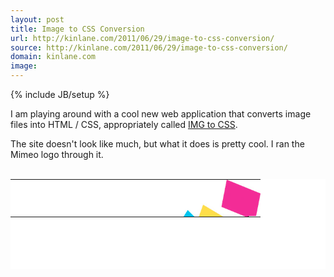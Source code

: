 ```yaml
---
layout: post
title: Image to CSS Conversion
url: http://kinlane.com/2011/06/29/image-to-css-conversion/
source: http://kinlane.com/2011/06/29/image-to-css-conversion/
domain: kinlane.com
image: 
---
```

{% include JB/setup %}<p>I am playing around with a cool new web application that converts image files into HTML / CSS, appropriately called <a title="IMG to CSS" href="http://www.imgtocss.com/">IMG to CSS</a>.<p></p>
The site doesn't look like much, but what it does is pretty cool. I ran the Mimeo logo through it.<p></p>
&nbsp;
<table style="font-size: 0px; height: 144px; width: 480px border;" cellspacing="0" cellpadding="0" width="400" height="144" align="center" bgcolor="#ffffff">
<tbody>
<tr height="0">
<td width="1"></td>
<td width="1"></td>
<td width="1"></td>
<td width="1"></td>
<td width="1"></td>
<td width="1"></td>
<td width="1"></td>
<td width="1"></td>
<td width="1"></td>
<td width="1"></td>
<td width="1"></td>
<td width="1"></td>
<td width="1"></td>
<td width="1"></td>
<td width="1"></td>
<td width="1"></td>
<td width="1"></td>
<td width="1"></td>
<td width="1"></td>
<td width="1"></td>
<td width="1"></td>
<td width="1"></td>
<td width="1"></td>
<td width="1"></td>
<td width="1"></td>
<td width="1"></td>
<td width="1"></td>
<td width="1"></td>
<td width="1"></td>
<td width="1"></td>
<td width="1"></td>
<td width="1"></td>
<td width="1"></td>
<td width="1"></td>
<td width="1"></td>
<td width="1"></td>
<td width="1"></td>
<td width="1"></td>
<td width="1"></td>
<td width="1"></td>
<td width="1"></td>
<td width="1"></td>
<td width="1"></td>
<td width="1"></td>
<td width="1"></td>
<td width="1"></td>
<td width="1"></td>
<td width="1"></td>
<td width="1"></td>
<td width="1"></td>
<td width="1"></td>
<td width="1"></td>
<td width="1"></td>
<td width="1"></td>
<td width="1"></td>
<td width="1"></td>
<td width="1"></td>
<td width="1"></td>
<td width="1"></td>
<td width="1"></td>
<td width="1"></td>
<td width="1"></td>
<td width="1"></td>
<td width="1"></td>
<td width="1"></td>
<td width="1"></td>
<td width="1"></td>
<td width="1"></td>
<td width="1"></td>
<td width="1"></td>
<td width="1"></td>
<td width="1"></td>
<td width="1"></td>
<td width="1"></td>
<td width="1"></td>
<td width="1"></td>
<td width="1"></td>
<td width="1"></td>
<td width="1"></td>
<td width="1"></td>
<td width="1"></td>
<td width="1"></td>
<td width="1"></td>
<td width="1"></td>
<td width="1"></td>
<td width="1"></td>
<td width="1"></td>
<td width="1"></td>
<td width="1"></td>
<td width="1"></td>
<td width="1"></td>
<td width="1"></td>
<td width="1"></td>
<td width="1"></td>
<td width="1"></td>
<td width="1"></td>
<td width="1"></td>
<td width="1"></td>
<td width="1"></td>
<td width="1"></td>
<td width="1"></td>
<td width="1"></td>
<td width="1"></td>
<td width="1"></td>
<td width="1"></td>
<td width="1"></td>
<td width="1"></td>
<td width="1"></td>
<td width="1"></td>
<td width="1"></td>
<td width="1"></td>
<td width="1"></td>
<td width="1"></td>
<td width="1"></td>
<td width="1"></td>
<td width="1"></td>
<td width="1"></td>
<td width="1"></td>
<td width="1"></td>
<td width="1"></td>
<td width="1"></td>
<td width="1"></td>
<td width="1"></td>
<td width="1"></td>
<td width="1"></td>
<td width="1"></td>
<td width="1"></td>
<td width="1"></td>
<td width="1"></td>
<td width="1"></td>
<td width="1"></td>
<td width="1"></td>
<td width="1"></td>
<td width="1"></td>
<td width="1"></td>
<td width="1"></td>
<td width="1"></td>
<td width="1"></td>
<td width="1"></td>
<td width="1"></td>
<td width="1"></td>
<td width="1"></td>
<td width="1"></td>
<td width="1"></td>
<td width="1"></td>
<td width="1"></td>
<td width="1"></td>
<td width="1"></td>
<td width="1"></td>
<td width="1"></td>
<td width="1"></td>
<td width="1"></td>
<td width="1"></td>
<td width="1"></td>
<td width="1"></td>
<td width="1"></td>
<td width="1"></td>
<td width="1"></td>
<td width="1"></td>
<td width="1"></td>
<td width="1"></td>
<td width="1"></td>
<td width="1"></td>
<td width="1"></td>
<td width="1"></td>
<td width="1"></td>
<td width="1"></td>
<td width="1"></td>
<td width="1"></td>
<td width="1"></td>
<td width="1"></td>
<td width="1"></td>
<td width="1"></td>
<td width="1"></td>
<td width="1"></td>
<td width="1"></td>
<td width="1"></td>
<td width="1"></td>
<td width="1"></td>
<td width="1"></td>
<td width="1"></td>
<td width="1"></td>
<td width="1"></td>
<td width="1"></td>
<td width="1"></td>
<td width="1"></td>
<td width="1"></td>
<td width="1"></td>
<td width="1"></td>
<td width="1"></td>
<td width="1"></td>
<td width="1"></td>
<td width="1"></td>
<td width="1"></td>
<td width="1"></td>
<td width="1"></td>
<td width="1"></td>
<td width="1"></td>
<td width="1"></td>
<td width="1"></td>
<td width="1"></td>
<td width="1"></td>
<td width="1"></td>
<td width="1"></td>
<td width="1"></td>
<td width="1"></td>
<td width="1"></td>
<td width="1"></td>
<td width="1"></td>
<td width="1"></td>
<td width="1"></td>
<td width="1"></td>
<td width="1"></td>
<td width="1"></td>
<td width="1"></td>
<td width="1"></td>
<td width="1"></td>
<td width="1"></td>
<td width="1"></td>
<td width="1"></td>
<td width="1"></td>
<td width="1"></td>
<td width="1"></td>
<td width="1"></td>
<td width="1"></td>
<td width="1"></td>
<td width="1"></td>
<td width="1"></td>
<td width="1"></td>
<td width="1"></td>
<td width="1"></td>
<td width="1"></td>
<td width="1"></td>
<td width="1"></td>
<td width="1"></td>
<td width="1"></td>
<td width="1"></td>
<td width="1"></td>
<td width="1"></td>
<td width="1"></td>
<td width="1"></td>
<td width="1"></td>
<td width="1"></td>
<td width="1"></td>
<td width="1"></td>
<td width="1"></td>
<td width="1"></td>
<td width="1"></td>
<td width="1"></td>
<td width="1"></td>
<td width="1"></td>
<td width="1"></td>
<td width="1"></td>
<td width="1"></td>
<td width="1"></td>
<td width="1"></td>
<td width="1"></td>
<td width="1"></td>
<td width="1"></td>
<td width="1"></td>
<td width="1"></td>
<td width="1"></td>
<td width="1"></td>
<td width="1"></td>
<td width="1"></td>
<td width="1"></td>
<td width="1"></td>
<td width="1"></td>
<td width="1"></td>
<td width="1"></td>
<td width="1"></td>
<td width="1"></td>
<td width="1"></td>
<td width="1"></td>
<td width="1"></td>
<td width="1"></td>
<td width="1"></td>
<td width="1"></td>
<td width="1"></td>
<td width="1"></td>
<td width="1"></td>
<td width="1"></td>
<td width="1"></td>
<td width="1"></td>
<td width="1"></td>
<td width="1"></td>
<td width="1"></td>
<td width="1"></td>
<td width="1"></td>
<td width="1"></td>
<td width="1"></td>
<td width="1"></td>
<td width="1"></td>
<td width="1"></td>
<td width="1"></td>
<td width="1"></td>
<td width="1"></td>
<td width="1"></td>
<td width="1"></td>
<td width="1"></td>
<td width="1"></td>
<td width="1"></td>
<td width="1"></td>
<td width="1"></td>
<td width="1"></td>
<td width="1"></td>
<td width="1"></td>
<td width="1"></td>
<td width="1"></td>
<td width="1"></td>
<td width="1"></td>
<td width="1"></td>
<td width="1"></td>
<td width="1"></td>
<td width="1"></td>
<td width="1"></td>
<td width="1"></td>
<td width="1"></td>
<td width="1"></td>
<td width="1"></td>
<td width="1"></td>
<td width="1"></td>
<td width="1"></td>
<td width="1"></td>
<td width="1"></td>
<td width="1"></td>
<td width="1"></td>
<td width="1"></td>
<td width="1"></td>
<td width="1"></td>
<td width="1"></td>
<td width="1"></td>
<td width="1"></td>
<td width="1"></td>
<td width="1"></td>
<td width="1"></td>
<td width="1"></td>
<td width="1"></td>
<td width="1"></td>
<td width="1"></td>
<td width="1"></td>
<td width="1"></td>
<td width="1"></td>
<td width="1"></td>
<td width="1"></td>
<td width="1"></td>
<td width="1"></td>
<td width="1"></td>
<td width="1"></td>
<td width="1"></td>
<td width="1"></td>
<td width="1"></td>
<td width="1"></td>
<td width="1"></td>
<td width="1"></td>
<td width="1"></td>
<td width="1"></td>
<td width="1"></td>
<td width="1"></td>
<td width="1"></td>
<td width="1"></td>
<td width="1"></td>
<td width="1"></td>
<td width="1"></td>
<td width="1"></td>
<td width="1"></td>
<td width="1"></td>
<td width="1"></td>
<td width="1"></td>
<td width="1"></td>
<td width="1"></td>
<td width="1"></td>
<td width="1"></td>
<td width="1"></td>
<td width="1"></td>
<td width="1"></td>
<td width="1"></td>
<td width="1"></td>
<td width="1"></td>
<td width="1"></td>
<td width="1"></td>
<td width="1"></td>
<td width="1"></td>
<td width="1"></td>
<td width="1"></td>
<td width="1"></td>
<td width="1"></td>
<td width="1"></td>
<td width="1"></td>
<td width="1"></td>
<td width="1"></td>
<td width="1"></td>
<td width="1"></td>
<td width="1"></td>
<td width="1"></td>
<td width="1"></td>
<td width="1"></td>
<td width="1"></td>
<td width="1"></td>
<td width="1"></td>
</tr>
<tr height="1" bgcolor="#fefdfd">
<td colspan="342" rowspan="16" bgcolor="#ffffff"></td>
<td rowspan="2" bgcolor="#fefdfc"></td>
<td bgcolor="#fffcff"></td>
<td bgcolor="#f9fdfb"></td>
<td bgcolor="#fbeff7"></td>
<td bgcolor="#f147a5"></td>
<td bgcolor="#f2add5"></td>
<td bgcolor="#fee0f1"></td>
<td bgcolor="#f9fafa"></td>
<td bgcolor="#fcfffb"></td>
<td bgcolor="#fefdfd"></td>
<td bgcolor="#fffefd"></td>
<td bgcolor="#fdfefb"></td>
<td bgcolor="#fefefe"></td>
<td bgcolor="#fffbff"></td>
<td bgcolor="#fefdfd"></td>
<td bgcolor="#fcfef8"></td>
<td bgcolor="#fcfefe"></td>
<td bgcolor="#fefdfd"></td>
<td bgcolor="#fbfefe"></td>
<td bgcolor="#f7fffe"></td>
<td bgcolor="#fdfefe"></td>
<td colspan="37" bgcolor="#ffffff"></td>
</tr>
<tr height="1" bgcolor="#fefdfe">
<td bgcolor="#fffdff"></td>
<td bgcolor="#fcfdfb"></td>
<td bgcolor="#fcbedb"></td>
<td bgcolor="#f42e96"></td>
<td bgcolor="#f32d96"></td>
<td bgcolor="#f7449d"></td>
<td bgcolor="#f66fb3"></td>
<td bgcolor="#fcc5e1"></td>
<td bgcolor="#fff7fd"></td>
<td bgcolor="#fffdfc"></td>
<td bgcolor="#fbfefc"></td>
<td bgcolor="#f7fffb"></td>
<td bgcolor="#fdfffd"></td>
<td bgcolor="#fefefe"></td>
<td bgcolor="#f8fffe"></td>
<td bgcolor="#fefdfe"></td>
<td bgcolor="#fffcff"></td>
<td bgcolor="#fefdfe"></td>
<td bgcolor="#fcfffe"></td>
<td bgcolor="#fefdfe"></td>
<td bgcolor="#fffeff"></td>
<td colspan="36" bgcolor="#ffffff"></td>
</tr>
<tr height="1" bgcolor="#fffdfe">
<td bgcolor="#fffdfe"></td>
<td rowspan="2" bgcolor="#fcffff"></td>
<td bgcolor="#fdfdfd"></td>
<td bgcolor="#fd88c2"></td>
<td bgcolor="#f32c95"></td>
<td bgcolor="#f62e99"></td>
<td bgcolor="#f02d9a"></td>
<td bgcolor="#f62e9a"></td>
<td bgcolor="#f22e8f"></td>
<td bgcolor="#f265a8"></td>
<td bgcolor="#f5acd1"></td>
<td bgcolor="#fde1f0"></td>
<td bgcolor="#fff9fb"></td>
<td bgcolor="#fcfefa"></td>
<td bgcolor="#fdfdfc"></td>
<td bgcolor="#fdfafd"></td>
<td bgcolor="#fafffe"></td>
<td bgcolor="#fdfefe"></td>
<td bgcolor="#fffdfe"></td>
<td colspan="2" bgcolor="#fffeff"></td>
<td colspan="37" rowspan="3" bgcolor="#ffffff"></td>
</tr>
<tr height="1" bgcolor="#fefdfd">
<td bgcolor="#fefdfd"></td>
<td bgcolor="#fdf9fb"></td>
<td bgcolor="#ec4fa4"></td>
<td bgcolor="#f02d9a"></td>
<td bgcolor="#f22c95"></td>
<td bgcolor="#ef2c95"></td>
<td bgcolor="#f72f9e"></td>
<td bgcolor="#f62f9e"></td>
<td bgcolor="#f52e9d"></td>
<td bgcolor="#f2309a"></td>
<td bgcolor="#f0429c"></td>
<td bgcolor="#f273b3"></td>
<td bgcolor="#fdcfe5"></td>
<td bgcolor="#fefdfc"></td>
<td bgcolor="#f9fef7"></td>
<td bgcolor="#fcfefe"></td>
<td bgcolor="#f8fefd"></td>
<td bgcolor="#fbfefd"></td>
<td bgcolor="#fffdfe"></td>
<td bgcolor="#fffdfd"></td>
</tr>
<tr height="1" bgcolor="#f62e9b">
<td bgcolor="#fbfdfc"></td>
<td bgcolor="#fefefc"></td>
<td bgcolor="#fceaf2"></td>
<td bgcolor="#f13e9e"></td>
<td bgcolor="#f62e9b"></td>
<td bgcolor="#f92d97"></td>
<td bgcolor="#f52d9a"></td>
<td bgcolor="#f22e9c"></td>
<td bgcolor="#f32e9b"></td>
<td bgcolor="#f12d9a"></td>
<td bgcolor="#f12d98"></td>
<td bgcolor="#f62e9b"></td>
<td bgcolor="#f32d96"></td>
<td bgcolor="#f32c91"></td>
<td bgcolor="#f663af"></td>
<td bgcolor="#f9b3dd"></td>
<td bgcolor="#f8e5ed"></td>
<td bgcolor="#fffafd"></td>
<td bgcolor="#fdfefe"></td>
<td bgcolor="#fefefe"></td>
<td bgcolor="#fefeff"></td>
</tr>
<tr height="1" bgcolor="#f22c97">
<td bgcolor="#fbfefe"></td>
<td bgcolor="#fcfefa"></td>
<td bgcolor="#fed8e9"></td>
<td bgcolor="#f53a9e"></td>
<td bgcolor="#f12e9c"></td>
<td bgcolor="#f42d98"></td>
<td bgcolor="#f22c97"></td>
<td bgcolor="#f22c96"></td>
<td bgcolor="#f42c96"></td>
<td bgcolor="#f32c96"></td>
<td colspan="2" bgcolor="#f42c96"></td>
<td bgcolor="#f22c97"></td>
<td bgcolor="#f12c97"></td>
<td bgcolor="#f32c97"></td>
<td bgcolor="#f52c97"></td>
<td bgcolor="#f44a9e"></td>
<td bgcolor="#f07bba"></td>
<td bgcolor="#ffd8f1"></td>
<td bgcolor="#fdfdfe"></td>
<td bgcolor="#fbfff9"></td>
<td bgcolor="#fffdfe"></td>
<td bgcolor="#fefeff"></td>
<td bgcolor="#fdfefe"></td>
<td bgcolor="#fffdfe"></td>
<td bgcolor="#fffefd"></td>
<td bgcolor="#fefffb"></td>
<td bgcolor="#fbfff9"></td>
<td bgcolor="#fffefd"></td>
<td bgcolor="#fffdfd"></td>
<td bgcolor="#fffcfc"></td>
<td bgcolor="#fcfffd"></td>
<td colspan="26" rowspan="5" bgcolor="#ffffff"></td>
</tr>
<tr height="1" bgcolor="#fefefe">
<td bgcolor="#fefefe"></td>
<td bgcolor="#fffefb"></td>
<td bgcolor="#f8bbd9"></td>
<td bgcolor="#f63299"></td>
<td bgcolor="#f02d99"></td>
<td colspan="11" bgcolor="#f32c96"></td>
<td bgcolor="#ee2d9a"></td>
<td bgcolor="#f42c94"></td>
<td bgcolor="#f23492"></td>
<td bgcolor="#f26eae"></td>
<td bgcolor="#f8b9db"></td>
<td bgcolor="#f9eaf1"></td>
<td bgcolor="#fefcfb"></td>
<td bgcolor="#fafefa"></td>
<td bgcolor="#fdfcf9"></td>
<td bgcolor="#fefafe"></td>
<td bgcolor="#fcfdff"></td>
<td bgcolor="#fcfefe"></td>
<td bgcolor="#f9fefe"></td>
<td bgcolor="#fafefd"></td>
<td bgcolor="#fdffff"></td>
<td bgcolor="#fbfdfc"></td>
</tr>
<tr height="1" bgcolor="#fefefd">
<td bgcolor="#fefefd"></td>
<td bgcolor="#fffefd"></td>
<td bgcolor="#f297c5"></td>
<td bgcolor="#f52d96"></td>
<td bgcolor="#f42d9b"></td>
<td bgcolor="#f42c96"></td>
<td colspan="10" bgcolor="#f32c96"></td>
<td bgcolor="#f72e9c"></td>
<td bgcolor="#f42e9c"></td>
<td bgcolor="#f32d98"></td>
<td bgcolor="#f22d94"></td>
<td bgcolor="#f23396"></td>
<td bgcolor="#f3479e"></td>
<td bgcolor="#fa83c0"></td>
<td bgcolor="#ffe0f1"></td>
<td bgcolor="#fafefc"></td>
<td bgcolor="#f9fcf9"></td>
<td bgcolor="#fafefd"></td>
<td bgcolor="#fffcff"></td>
<td bgcolor="#fffcfc"></td>
<td bgcolor="#fefefd"></td>
<td bgcolor="#fffcfe"></td>
<td bgcolor="#fffcff"></td>
</tr>
<tr height="1" bgcolor="#fbfffe">
<td bgcolor="#fbfffe"></td>
<td bgcolor="#fefdfe"></td>
<td bgcolor="#f47cbb"></td>
<td bgcolor="#f62e9b"></td>
<td bgcolor="#f22e9b"></td>
<td colspan="11" rowspan="2" bgcolor="#f32c96"></td>
<td bgcolor="#ef2c95"></td>
<td bgcolor="#f92f9b"></td>
<td bgcolor="#f62e9a"></td>
<td bgcolor="#f42f9f"></td>
<td bgcolor="#f12e9c"></td>
<td bgcolor="#f72e9d"></td>
<td bgcolor="#f22d99"></td>
<td bgcolor="#ef2f96"></td>
<td bgcolor="#f972b8"></td>
<td bgcolor="#fcc2e1"></td>
<td bgcolor="#fceaf2"></td>
<td bgcolor="#fefdfc"></td>
<td bgcolor="#fffcfa"></td>
<td bgcolor="#fcfefb"></td>
<td bgcolor="#f9fffd"></td>
<td bgcolor="#fbfbff"></td>
</tr>
<tr height="1" bgcolor="#fdfefd">
<td bgcolor="#fdfefd"></td>
<td bgcolor="#fffbfd"></td>
<td bgcolor="#f554a8"></td>
<td bgcolor="#f82f9f"></td>
<td bgcolor="#ef2c97"></td>
<td bgcolor="#f32d96"></td>
<td bgcolor="#f32c96"></td>
<td bgcolor="#ef2c95"></td>
<td bgcolor="#f22d9b"></td>
<td bgcolor="#f52e9b"></td>
<td bgcolor="#f42d97"></td>
<td bgcolor="#f32e9c"></td>
<td bgcolor="#f42e9c"></td>
<td bgcolor="#f02d98"></td>
<td bgcolor="#ef3496"></td>
<td bgcolor="#f2479c"></td>
<td bgcolor="#f993c9"></td>
<td bgcolor="#fde8f7"></td>
<td bgcolor="#fefdfe"></td>
<td bgcolor="#fefbfc"></td>
<td bgcolor="#fdfffe"></td>
</tr>
<tr height="1" bgcolor="#fefefe">
<td bgcolor="#fefdfd"></td>
<td bgcolor="#fef3f8"></td>
<td bgcolor="#ec2e93"></td>
<td bgcolor="#f52d9b"></td>
<td bgcolor="#f32d98"></td>
<td rowspan="4" bgcolor="#f32c97"></td>
<td colspan="10" bgcolor="#f32c96"></td>
<td bgcolor="#f42d99"></td>
<td bgcolor="#f02d9a"></td>
<td bgcolor="#f12d98"></td>
<td bgcolor="#f52d99"></td>
<td bgcolor="#f22c96"></td>
<td bgcolor="#f32d98"></td>
<td bgcolor="#f32e9a"></td>
<td bgcolor="#ef2c96"></td>
<td bgcolor="#f42d98"></td>
<td bgcolor="#f52d98"></td>
<td bgcolor="#f22d99"></td>
<td bgcolor="#f62d99"></td>
<td bgcolor="#f13793"></td>
<td bgcolor="#f880b8"></td>
<td bgcolor="#f7c3dd"></td>
<td bgcolor="#faeef3"></td>
<td bgcolor="#fefefe"></td>
<td bgcolor="#fffffe"></td>
<td bgcolor="#fffffc"></td>
<td bgcolor="#fefefe"></td>
<td bgcolor="#feffff"></td>
<td bgcolor="#fdfffd"></td>
<td bgcolor="#fdfffe"></td>
<td bgcolor="#fdffff"></td>
<td bgcolor="#ffffff"></td>
<td bgcolor="#fffdfd"></td>
<td bgcolor="#fefefe"></td>
<td bgcolor="#feffff"></td>
<td bgcolor="#ffffff"></td>
<td bgcolor="#fffeff"></td>
<td bgcolor="#ffffff"></td>
<td bgcolor="#fefefe"></td>
<td colspan="10" rowspan="6" bgcolor="#ffffff"></td>
</tr>
<tr height="1" bgcolor="#fefefe">
<td bgcolor="#fdfdfd"></td>
<td bgcolor="#f9cedd"></td>
<td bgcolor="#ed2c96"></td>
<td bgcolor="#f22d97"></td>
<td bgcolor="#f42d9a"></td>
<td colspan="20" rowspan="3" bgcolor="#f32c96"></td>
<td bgcolor="#f42c96"></td>
<td bgcolor="#f32e9b"></td>
<td bgcolor="#ee2d9c"></td>
<td bgcolor="#fa2e9d"></td>
<td bgcolor="#f53393"></td>
<td bgcolor="#ed4898"></td>
<td bgcolor="#faa0ce"></td>
<td bgcolor="#fde6f5"></td>
<td bgcolor="#fafffd"></td>
<td bgcolor="#fefffb"></td>
<td bgcolor="#fefefe"></td>
<td bgcolor="#fcfffe"></td>
<td bgcolor="#fdfdfe"></td>
<td bgcolor="#fefbff"></td>
<td bgcolor="#fefcfe"></td>
<td bgcolor="#fbfefb"></td>
<td bgcolor="#fbfefc"></td>
<td bgcolor="#fbfefd"></td>
<td bgcolor="#fefefe"></td>
<td bgcolor="#fffcfd"></td>
<td bgcolor="#fefefe"></td>
<td bgcolor="#fdffff"></td>
</tr>
<tr height="1" bgcolor="#fefffe">
<td bgcolor="#fefffe"></td>
<td bgcolor="#fb9dc6"></td>
<td bgcolor="#f32e9b"></td>
<td bgcolor="#f52d96"></td>
<td bgcolor="#f02d98"></td>
<td bgcolor="#f52c96"></td>
<td bgcolor="#fa2e9c"></td>
<td bgcolor="#f12d9a"></td>
<td bgcolor="#f22e9d"></td>
<td bgcolor="#f82e9e"></td>
<td bgcolor="#f62e9a"></td>
<td bgcolor="#f02c92"></td>
<td bgcolor="#f1429f"></td>
<td bgcolor="#f787c0"></td>
<td bgcolor="#fdc7e2"></td>
<td bgcolor="#fbf0f4"></td>
<td bgcolor="#fdfdfe"></td>
<td bgcolor="#fefbfe"></td>
<td bgcolor="#fdfbf9"></td>
<td bgcolor="#fcfefc"></td>
<td colspan="2" bgcolor="#fcfdfd"></td>
<td bgcolor="#fdfefe"></td>
<td bgcolor="#fffeff"></td>
<td bgcolor="#fffdfe"></td>
<td bgcolor="#fefdfd"></td>
<td rowspan="2" bgcolor="#fefffe"></td>
</tr>
<tr height="1" bgcolor="#f32d98">
<td bgcolor="#fffbfe"></td>
<td bgcolor="#ef55a2"></td>
<td bgcolor="#f22c98"></td>
<td bgcolor="#f62d97"></td>
<td bgcolor="#f12d98"></td>
<td bgcolor="#f32d98"></td>
<td bgcolor="#f42d9b"></td>
<td bgcolor="#f32d96"></td>
<td bgcolor="#f42e98"></td>
<td bgcolor="#f22c97"></td>
<td bgcolor="#f32d98"></td>
<td bgcolor="#f12c94"></td>
<td bgcolor="#f22d99"></td>
<td bgcolor="#f02f9c"></td>
<td bgcolor="#ef3495"></td>
<td bgcolor="#f554a2"></td>
<td bgcolor="#feabd4"></td>
<td bgcolor="#feeaf7"></td>
<td bgcolor="#fafffd"></td>
<td bgcolor="#fefdf9"></td>
<td bgcolor="#fffefb"></td>
<td bgcolor="#fdfbfa"></td>
<td bgcolor="#fffdfe"></td>
<td bgcolor="#fdfcfc"></td>
<td colspan="2" bgcolor="#fefefe"></td>
</tr>
<tr height="1" bgcolor="#ef2c96">
<td bgcolor="#feeef5"></td>
<td bgcolor="#f13d9b"></td>
<td bgcolor="#f52e9c"></td>
<td bgcolor="#f02c97"></td>
<td bgcolor="#f52d97"></td>
<td colspan="21" bgcolor="#f32c96"></td>
<td bgcolor="#f12c96"></td>
<td bgcolor="#f12d99"></td>
<td bgcolor="#f42d97"></td>
<td bgcolor="#f32c94"></td>
<td bgcolor="#f32d96"></td>
<td bgcolor="#ef2c96"></td>
<td bgcolor="#f62d98"></td>
<td bgcolor="#ef2c96"></td>
<td bgcolor="#f02c96"></td>
<td bgcolor="#f42e9a"></td>
<td bgcolor="#f12e9b"></td>
<td bgcolor="#f42c94"></td>
<td bgcolor="#f0409b"></td>
<td bgcolor="#f58fc5"></td>
<td bgcolor="#f8cce4"></td>
<td bgcolor="#fdf2f6"></td>
<td bgcolor="#fdfefb"></td>
<td bgcolor="#fffcfe"></td>
<td rowspan="2" bgcolor="#fefefe"></td>
<td bgcolor="#fdfefe"></td>
<td bgcolor="#fefffe"></td>
<td rowspan="2" bgcolor="#fffeff"></td>
</tr>
<tr height="1" bgcolor="#f42c96">
<td bgcolor="#f9dde9"></td>
<td bgcolor="#f53a9f"></td>
<td bgcolor="#f42d9c"></td>
<td bgcolor="#ed2e98"></td>
<td bgcolor="#fa2d98"></td>
<td rowspan="2" bgcolor="#f42c96"></td>
<td colspan="20" bgcolor="#f32c96"></td>
<td bgcolor="#f42c96"></td>
<td bgcolor="#f32c96"></td>
<td bgcolor="#f22d9b"></td>
<td bgcolor="#f62e9e"></td>
<td bgcolor="#f52e9c"></td>
<td bgcolor="#f32d9c"></td>
<td colspan="2" bgcolor="#f12d9b"></td>
<td bgcolor="#f52e9a"></td>
<td bgcolor="#f62d97"></td>
<td bgcolor="#f62e98"></td>
<td bgcolor="#f52d97"></td>
<td bgcolor="#f02d9a"></td>
<td bgcolor="#f12d99"></td>
<td bgcolor="#fa3799"></td>
<td bgcolor="#e84e9d"></td>
<td bgcolor="#fbb4da"></td>
<td bgcolor="#faf3f6"></td>
<td bgcolor="#fdfefd"></td>
<td bgcolor="#fcfdfd"></td>
</tr>
<tr height="1" bgcolor="#fffffe">
<td colspan="336" rowspan="3" bgcolor="#ffffff"></td>
<td rowspan="2" bgcolor="#fffffe"></td>
<td colspan="2" bgcolor="#fefefd"></td>
<td colspan="3" bgcolor="#fffffe"></td>
<td bgcolor="#fac3de"></td>
<td bgcolor="#fb349b"></td>
<td bgcolor="#f12d97"></td>
<td colspan="2" bgcolor="#f52d9a"></td>
<td colspan="36" bgcolor="#f32c96"></td>
<td bgcolor="#f22c94"></td>
<td bgcolor="#f74ca5"></td>
<td bgcolor="#f894c6"></td>
<td bgcolor="#fbd3e5"></td>
<td bgcolor="#fcf5f5"></td>
<td bgcolor="#fdfefb"></td>
<td bgcolor="#fffdfc"></td>
<td bgcolor="#fefefd"></td>
<td bgcolor="#fffefe"></td>
<td bgcolor="#fefdfe"></td>
<td bgcolor="#fcfdfd"></td>
<td bgcolor="#fbfefd"></td>
<td bgcolor="#fcfcfd"></td>
<td bgcolor="#fdfdfc"></td>
<td bgcolor="#fefdfe"></td>
<td bgcolor="#fefffd"></td>
</tr>
<tr height="1" bgcolor="#fefefd">
<td bgcolor="#fefefd"></td>
<td colspan="2" bgcolor="#fffffe"></td>
<td bgcolor="#fffefd"></td>
<td bgcolor="#fefdfc"></td>
<td bgcolor="#f6a2cb"></td>
<td bgcolor="#f52e95"></td>
<td bgcolor="#f12d9a"></td>
<td bgcolor="#f22d99"></td>
<td bgcolor="#f02d98"></td>
<td colspan="37" rowspan="3" bgcolor="#f32c96"></td>
<td bgcolor="#f52c95"></td>
<td bgcolor="#f62d97"></td>
<td bgcolor="#ee2d97"></td>
<td bgcolor="#f33897"></td>
<td bgcolor="#f159a6"></td>
<td bgcolor="#fcb4d9"></td>
<td bgcolor="#fcfff9"></td>
<td bgcolor="#fffbfa"></td>
<td bgcolor="#fdfaf9"></td>
<td bgcolor="#f9fefc"></td>
<td bgcolor="#fffdfe"></td>
<td bgcolor="#fffdfa"></td>
<td bgcolor="#fbfcf8"></td>
<td bgcolor="#f8fefd"></td>
<td bgcolor="#f9fefe"></td>
<td bgcolor="#fdfcfa"></td>
</tr>
<tr height="1" bgcolor="#fffffe">
<td colspan="3" bgcolor="#fffffe"></td>
<td colspan="3" bgcolor="#fffefd"></td>
<td bgcolor="#f684bc"></td>
<td bgcolor="#f52e9c"></td>
<td bgcolor="#ef2c97"></td>
<td colspan="2" bgcolor="#f32d99"></td>
<td bgcolor="#f22c97"></td>
<td bgcolor="#f12d9c"></td>
<td bgcolor="#f22e9f"></td>
<td bgcolor="#f32e9f"></td>
<td bgcolor="#f22c96"></td>
<td bgcolor="#f52c91"></td>
<td bgcolor="#f1529c"></td>
<td bgcolor="#f697c9"></td>
<td bgcolor="#f9d6eb"></td>
<td bgcolor="#fdf8fc"></td>
<td bgcolor="#fbfdfa"></td>
<td bgcolor="#fdfefb"></td>
<td bgcolor="#fefefe"></td>
<td bgcolor="#fffdff"></td>
<td bgcolor="#fcfaff"></td>
<td bgcolor="#fcfefe"></td>
</tr>
<tr height="1" bgcolor="#fffffe">
<td colspan="337" rowspan="2" bgcolor="#ffffff"></td>
<td rowspan="2" bgcolor="#fffffe"></td>
<td bgcolor="#fefefd"></td>
<td bgcolor="#fffefd"></td>
<td bgcolor="#fffffe"></td>
<td bgcolor="#fefdfc"></td>
<td bgcolor="#f762ae"></td>
<td bgcolor="#f42ea0"></td>
<td bgcolor="#f22d99"></td>
<td bgcolor="#f32c95"></td>
<td bgcolor="#f62e99"></td>
<td bgcolor="#f32d98"></td>
<td bgcolor="#f12d9b"></td>
<td bgcolor="#f12c97"></td>
<td bgcolor="#f62d97"></td>
<td bgcolor="#f52d97"></td>
<td bgcolor="#f02e9b"></td>
<td bgcolor="#f22fa4"></td>
<td bgcolor="#f42e99"></td>
<td bgcolor="#f93895"></td>
<td bgcolor="#f764a8"></td>
<td bgcolor="#fac2dc"></td>
<td bgcolor="#fff3fa"></td>
<td bgcolor="#fafffd"></td>
<td bgcolor="#f1fef8"></td>
<td bgcolor="#fefdf8"></td>
<td bgcolor="#f7fffb"></td>
</tr>
<tr height="1" bgcolor="#fdfdfc">
<td bgcolor="#fdfdfc"></td>
<td bgcolor="#fffffe"></td>
<td bgcolor="#fdfcfb"></td>
<td bgcolor="#f8f8f6"></td>
<td bgcolor="#f13896"></td>
<td bgcolor="#f42fa2"></td>
<td bgcolor="#f32d99"></td>
<td bgcolor="#f12c94"></td>
<td bgcolor="#f22d99"></td>
<td colspan="38" bgcolor="#f32c96"></td>
<td bgcolor="#f22d98"></td>
<td bgcolor="#f02d97"></td>
<td bgcolor="#f22c94"></td>
<td bgcolor="#f62d97"></td>
<td bgcolor="#f12d97"></td>
<td bgcolor="#f22c96"></td>
<td colspan="2" bgcolor="#f32d98"></td>
<td bgcolor="#f12d96"></td>
<td bgcolor="#f02c94"></td>
<td bgcolor="#f161ad"></td>
<td bgcolor="#f999c9"></td>
<td bgcolor="#fbdbe7"></td>
<td bgcolor="#fdf7f8"></td>
<td bgcolor="#fdfafe"></td>
</tr>
<tr height="1" bgcolor="#f32c97">
<td colspan="336" rowspan="2" bgcolor="#ffffff"></td>
<td rowspan="2" bgcolor="#fffeff"></td>
<td bgcolor="#fffefc"></td>
<td bgcolor="#fcfefc"></td>
<td bgcolor="#fdfbff"></td>
<td bgcolor="#f9fdf9"></td>
<td bgcolor="#f8d4df"></td>
<td bgcolor="#f22c95"></td>
<td bgcolor="#f32c97"></td>
<td colspan="3" bgcolor="#f32c96"></td>
<td colspan="6" rowspan="5" bgcolor="#f22c96"></td>
<td colspan="41" bgcolor="#f32c96"></td>
<td bgcolor="#f32c97"></td>
<td bgcolor="#f92d99"></td>
<td bgcolor="#eb2e97"></td>
<td bgcolor="#f83a9c"></td>
<td bgcolor="#f566b5"></td>
<td bgcolor="#fbc9ed"></td>
</tr>
<tr height="1" bgcolor="#f32c96">
<td bgcolor="#fefefc"></td>
<td bgcolor="#fefefd"></td>
<td bgcolor="#fffcff"></td>
<td bgcolor="#fafdfb"></td>
<td bgcolor="#f8abc9"></td>
<td colspan="5" rowspan="5" bgcolor="#f32c96"></td>
<td colspan="42" rowspan="4" bgcolor="#f32c96"></td>
<td bgcolor="#f42c97"></td>
<td bgcolor="#f32d9a"></td>
<td bgcolor="#f12d96"></td>
<td bgcolor="#f72e95"></td>
<td bgcolor="#ee408f"></td>
</tr>
<tr height="1">
<td colspan="337" rowspan="3" bgcolor="#ffffff"></td>
<td bgcolor="#fcfffb"></td>
<td bgcolor="#fefdfc"></td>
<td bgcolor="#fffbff"></td>
<td bgcolor="#fafefd"></td>
<td bgcolor="#f971ae"></td>
<td bgcolor="#f82d97"></td>
<td bgcolor="#ef2c97"></td>
<td bgcolor="#ed2c9a"></td>
<td bgcolor="#f82d95"></td>
<td bgcolor="#f070b3"></td>
</tr>
<tr height="1" bgcolor="#fefffe">
<td bgcolor="#fefffe"></td>
<td bgcolor="#fefefe"></td>
<td bgcolor="#fefbfc"></td>
<td bgcolor="#fdf4f9"></td>
<td bgcolor="#ef4196"></td>
<td bgcolor="#f62e99"></td>
<td bgcolor="#f22d96"></td>
<td bgcolor="#f32e9d"></td>
<td bgcolor="#f42c94"></td>
<td bgcolor="#f993cb"></td>
</tr>
<tr height="1" bgcolor="#fffdfd">
<td bgcolor="#fffdfd"></td>
<td bgcolor="#fcfdfe"></td>
<td bgcolor="#f9fffa"></td>
<td bgcolor="#fedeec"></td>
<td bgcolor="#f53a9d"></td>
<td bgcolor="#ef2b93"></td>
<td bgcolor="#f12f9d"></td>
<td bgcolor="#f42e9d"></td>
<td bgcolor="#ef2c93"></td>
<td bgcolor="#fab4dc"></td>
</tr>
<tr height="1">
<td colspan="336" rowspan="9" bgcolor="#ffffff"></td>
<td bgcolor="#fdffff"></td>
<td bgcolor="#fbfdfc"></td>
<td bgcolor="#fdfefe"></td>
<td bgcolor="#fafffd"></td>
<td bgcolor="#fbc7e0"></td>
<td bgcolor="#f4359e"></td>
<td colspan="5" bgcolor="#f22c96"></td>
<td colspan="43" bgcolor="#f32c96"></td>
<td bgcolor="#f12d98"></td>
<td bgcolor="#f62e99"></td>
<td bgcolor="#f42e9c"></td>
<td bgcolor="#f03b9a"></td>
<td bgcolor="#f7d6ea"></td>
</tr>
<tr height="1" bgcolor="#f32c96">
<td bgcolor="#feffff"></td>
<td bgcolor="#f8fffb"></td>
<td bgcolor="#fffcfd"></td>
<td bgcolor="#fefafb"></td>
<td bgcolor="#f3a5ca"></td>
<td bgcolor="#f22e99"></td>
<td colspan="27" rowspan="5" bgcolor="#f32c96"></td>
<td colspan="5" rowspan="5" bgcolor="#f22c96"></td>
<td colspan="21" rowspan="5" bgcolor="#f32c96"></td>
<td bgcolor="#ee2c96"></td>
<td bgcolor="#fb2e9b"></td>
<td bgcolor="#f22e9c"></td>
<td bgcolor="#f44ba0"></td>
<td bgcolor="#fee6f2"></td>
</tr>
<tr height="1" bgcolor="#fffdfe">
<td bgcolor="#fffdfe"></td>
<td bgcolor="#fffffe"></td>
<td bgcolor="#fdfcfe"></td>
<td bgcolor="#fffdff"></td>
<td bgcolor="#f385bb"></td>
<td bgcolor="#f72e9a"></td>
<td bgcolor="#f12c96"></td>
<td colspan="2" bgcolor="#f22d99"></td>
<td bgcolor="#f557a5"></td>
<td bgcolor="#fff3f9"></td>
</tr>
<tr height="1" bgcolor="#fffffe">
<td bgcolor="#fffffe"></td>
<td bgcolor="#fafefd"></td>
<td bgcolor="#fdfffe"></td>
<td bgcolor="#fdfdff"></td>
<td bgcolor="#f86bb3"></td>
<td bgcolor="#f52e9b"></td>
<td bgcolor="#f52d97"></td>
<td bgcolor="#f02d9b"></td>
<td bgcolor="#f42d99"></td>
<td bgcolor="#f674b4"></td>
<td bgcolor="#fffcfd"></td>
</tr>
<tr height="1" bgcolor="#fefffe">
<td bgcolor="#fefffe"></td>
<td bgcolor="#fafffe"></td>
<td bgcolor="#fefdfb"></td>
<td bgcolor="#fff9fe"></td>
<td bgcolor="#f2419d"></td>
<td bgcolor="#f32e9e"></td>
<td bgcolor="#f42c93"></td>
<td bgcolor="#f12d9a"></td>
<td bgcolor="#f02d99"></td>
<td bgcolor="#f9a9d1"></td>
<td bgcolor="#fdfdfa"></td>
</tr>
<tr height="1" bgcolor="#fffffe">
<td bgcolor="#fffffe"></td>
<td bgcolor="#fdfeff"></td>
<td bgcolor="#fffbfc"></td>
<td bgcolor="#f5e1ed"></td>
<td bgcolor="#f42b90"></td>
<td bgcolor="#f62ea0"></td>
<td bgcolor="#f82d95"></td>
<td bgcolor="#f72e9b"></td>
<td bgcolor="#ed2d97"></td>
<td bgcolor="#fbcee7"></td>
<td bgcolor="#fdfef9"></td>
</tr>
<tr height="1" bgcolor="#fffeff">
<td rowspan="3" bgcolor="#fffeff"></td>
<td bgcolor="#fdfffc"></td>
<td bgcolor="#fdfffa"></td>
<td bgcolor="#fcaed8"></td>
<td bgcolor="#f12c95"></td>
<td bgcolor="#f22d9c"></td>
<td colspan="53" rowspan="5" bgcolor="#f32c96"></td>
<td bgcolor="#f42c93"></td>
<td bgcolor="#ed2d9c"></td>
<td bgcolor="#f72f91"></td>
<td bgcolor="#fcf2f9"></td>
<td bgcolor="#fafffc"></td>
</tr>
<tr height="1" bgcolor="#fffffc">
<td rowspan="3" bgcolor="#fffffc"></td>
<td bgcolor="#fdfffb"></td>
<td bgcolor="#f579b7"></td>
<td bgcolor="#f32c96"></td>
<td bgcolor="#f52e9b"></td>
<td bgcolor="#f32d96"></td>
<td bgcolor="#f02e9b"></td>
<td bgcolor="#fd60b4"></td>
<td bgcolor="#f9fefd"></td>
<td bgcolor="#f6fcf8"></td>
</tr>
<tr height="1" bgcolor="#fbf4f8">
<td bgcolor="#fbf4f8"></td>
<td bgcolor="#ef4496"></td>
<td bgcolor="#f42d97"></td>
<td bgcolor="#f62d99"></td>
<td bgcolor="#f42c97"></td>
<td bgcolor="#f32d96"></td>
<td bgcolor="#fa8ec7"></td>
<td bgcolor="#fafffd"></td>
<td bgcolor="#fdfcfc"></td>
</tr>
<tr height="1">
<td colspan="337" rowspan="2" bgcolor="#ffffff"></td>
<td bgcolor="#fee5f2"></td>
<td bgcolor="#f33993"></td>
<td bgcolor="#f42e9b"></td>
<td bgcolor="#f42d96"></td>
<td bgcolor="#f72e9b"></td>
<td bgcolor="#f22c91"></td>
<td bgcolor="#f9b3d9"></td>
<td bgcolor="#fdfefc"></td>
<td bgcolor="#fefcfd"></td>
</tr>
<tr height="1" bgcolor="#fdfefb">
<td bgcolor="#fdfefb"></td>
<td bgcolor="#fbd1e5"></td>
<td bgcolor="#f43799"></td>
<td bgcolor="#f12d9b"></td>
<td bgcolor="#f02c95"></td>
<td bgcolor="#f02d9a"></td>
<td bgcolor="#f23496"></td>
<td bgcolor="#fad0e7"></td>
<td bgcolor="#fcfdf8"></td>
<td bgcolor="#fdfefe"></td>
</tr>
<tr height="1">
<td colspan="304" rowspan="4" bgcolor="#ffffff"></td>
<td bgcolor="#fcffff"></td>
<td bgcolor="#fffbff"></td>
<td bgcolor="#fffefa"></td>
<td bgcolor="#fdffff"></td>
<td bgcolor="#fffdff"></td>
<td bgcolor="#fdffff"></td>
<td bgcolor="#fdfdff"></td>
<td bgcolor="#fffffb"></td>
<td bgcolor="#fefffa"></td>
<td bgcolor="#fffffe"></td>
<td colspan="22" bgcolor="#ffffff"></td>
<td bgcolor="#fffdff"></td>
<td bgcolor="#fefffe"></td>
<td bgcolor="#f7a6d2"></td>
<td bgcolor="#f92f99"></td>
<td bgcolor="#f22c98"></td>
<td colspan="54" bgcolor="#f32c96"></td>
<td bgcolor="#f52e9b"></td>
<td bgcolor="#f249a0"></td>
<td bgcolor="#f9e6e7"></td>
<td bgcolor="#fefbfe"></td>
<td rowspan="2" bgcolor="#fefcff"></td>
</tr>
<tr height="1" bgcolor="#fdfffc">
<td bgcolor="#fdfffc"></td>
<td bgcolor="#fffcfd"></td>
<td bgcolor="#fdfefe"></td>
<td bgcolor="#fafef8"></td>
<td bgcolor="#fffefc"></td>
<td bgcolor="#f9fef2"></td>
<td bgcolor="#fffefe"></td>
<td bgcolor="#fffcfe"></td>
<td bgcolor="#fffefb"></td>
<td bgcolor="#fefdfd"></td>
<td bgcolor="#fcfefd"></td>
<td colspan="21" bgcolor="#ffffff"></td>
<td bgcolor="#fefeff"></td>
<td bgcolor="#fdfefd"></td>
<td bgcolor="#f48ec4"></td>
<td bgcolor="#f22c94"></td>
<td bgcolor="#f42e9c"></td>
<td bgcolor="#f22c95"></td>
<td colspan="53" rowspan="4" bgcolor="#f32c96"></td>
<td bgcolor="#f42d9c"></td>
<td bgcolor="#f454a3"></td>
<td bgcolor="#fef1f1"></td>
<td bgcolor="#fdfeff"></td>
</tr>
<tr height="1" bgcolor="#fffffb">
<td bgcolor="#fffffb"></td>
<td rowspan="2" bgcolor="#fffdff"></td>
<td bgcolor="#fdfeff"></td>
<td bgcolor="#fffffb"></td>
<td bgcolor="#fffaf7"></td>
<td bgcolor="#fefdff"></td>
<td bgcolor="#fafef9"></td>
<td bgcolor="#fffdff"></td>
<td bgcolor="#fffefc"></td>
<td bgcolor="#fffff6"></td>
<td bgcolor="#fafffd"></td>
<td colspan="22" bgcolor="#ffffff"></td>
<td bgcolor="#fffcfa"></td>
<td bgcolor="#f673b8"></td>
<td bgcolor="#f32d99"></td>
<td bgcolor="#f22c99"></td>
<td bgcolor="#f22c97"></td>
<td bgcolor="#f02d98"></td>
<td bgcolor="#f566ac"></td>
<td bgcolor="#fff9f9"></td>
<td bgcolor="#f9fefe"></td>
<td bgcolor="#fefdfe"></td>
</tr>
<tr height="1" bgcolor="#fdfefd">
<td bgcolor="#fffefe"></td>
<td bgcolor="#fcfcfa"></td>
<td bgcolor="#fffbee"></td>
<td bgcolor="#fbea8e"></td>
<td bgcolor="#fef2be"></td>
<td bgcolor="#fdfdf7"></td>
<td bgcolor="#fdfefd"></td>
<td bgcolor="#fcfdfe"></td>
<td bgcolor="#fcfeff"></td>
<td bgcolor="#fdfefd"></td>
<td colspan="21" rowspan="2" bgcolor="#ffffff"></td>
<td bgcolor="#feffff"></td>
<td bgcolor="#fffafa"></td>
<td bgcolor="#f044a0"></td>
<td bgcolor="#f42e9e"></td>
<td bgcolor="#f22d98"></td>
<td bgcolor="#f42d9a"></td>
<td bgcolor="#f12d99"></td>
<td bgcolor="#fc9dc9"></td>
<td rowspan="2" bgcolor="#fefdfd"></td>
<td bgcolor="#f9fefd"></td>
<td bgcolor="#fefdfd"></td>
</tr>
<tr height="1">
<td colspan="305" bgcolor="#ffffff"></td>
<td bgcolor="#fffffa"></td>
<td bgcolor="#fefefd"></td>
<td bgcolor="#ffefb7"></td>
<td bgcolor="#fadd4a"></td>
<td bgcolor="#f8de4f"></td>
<td bgcolor="#fce884"></td>
<td bgcolor="#fff6e7"></td>
<td bgcolor="#fefef9"></td>
<td bgcolor="#fcfff8"></td>
<td bgcolor="#fefcff"></td>
<td bgcolor="#fefeff"></td>
<td bgcolor="#fae9eb"></td>
<td bgcolor="#f02c92"></td>
<td bgcolor="#f22e9e"></td>
<td bgcolor="#f42d98"></td>
<td bgcolor="#f62d9a"></td>
<td bgcolor="#ef2b92"></td>
<td bgcolor="#fbcde0"></td>
<td bgcolor="#fbfdfd"></td>
<td bgcolor="#fdfefd"></td>
</tr>
<tr height="1">
<td colspan="304" rowspan="5" bgcolor="#ffffff"></td>
<td rowspan="2" bgcolor="#fefffc"></td>
<td bgcolor="#fefff9"></td>
<td bgcolor="#fefcfa"></td>
<td bgcolor="#f8e86e"></td>
<td bgcolor="#ffdb4b"></td>
<td bgcolor="#fddc4a"></td>
<td bgcolor="#fddd4b"></td>
<td bgcolor="#fbe264"></td>
<td bgcolor="#fdeba2"></td>
<td bgcolor="#fff9ef"></td>
<td bgcolor="#fdfefd"></td>
<td bgcolor="#fffdfa"></td>
<td bgcolor="#fefefe"></td>
<td bgcolor="#fdffff"></td>
<td bgcolor="#fefffe"></td>
<td bgcolor="#fefefe"></td>
<td bgcolor="#fefefc"></td>
<td bgcolor="#fefffc"></td>
<td bgcolor="#feffff"></td>
<td colspan="2" bgcolor="#ffffff"></td>
<td bgcolor="#fefffd"></td>
<td colspan="10" rowspan="6" bgcolor="#ffffff"></td>
<td bgcolor="#fffeff"></td>
<td bgcolor="#f6c3d6"></td>
<td bgcolor="#f52e92"></td>
<td bgcolor="#f82fa1"></td>
<td bgcolor="#f02d9a"></td>
<td bgcolor="#f62e99"></td>
<td bgcolor="#f12b94"></td>
<td bgcolor="#f02b94"></td>
<td bgcolor="#f12c96"></td>
<td bgcolor="#f12d99"></td>
<td bgcolor="#f02d99"></td>
<td bgcolor="#f32d97"></td>
<td bgcolor="#f32c95"></td>
<td bgcolor="#f42c95"></td>
<td bgcolor="#f32c95"></td>
<td bgcolor="#f22c97"></td>
<td bgcolor="#f32d98"></td>
<td colspan="37" rowspan="6" bgcolor="#f32c96"></td>
<td bgcolor="#f22d99"></td>
<td bgcolor="#f02c97"></td>
<td bgcolor="#f42c95"></td>
<td bgcolor="#f32d97"></td>
<td bgcolor="#f42d96"></td>
<td bgcolor="#ee2c91"></td>
<td bgcolor="#fdedf6"></td>
<td bgcolor="#fdfefc"></td>
<td bgcolor="#fcfefd"></td>
<td bgcolor="#fcfafd"></td>
</tr>
<tr height="1" bgcolor="#fefefd">
<td bgcolor="#fcfffa"></td>
<td bgcolor="#fef6dd"></td>
<td bgcolor="#f7e14d"></td>
<td rowspan="2" bgcolor="#ffdc4a"></td>
<td bgcolor="#fede4a"></td>
<td bgcolor="#fedf4a"></td>
<td bgcolor="#ffda49"></td>
<td bgcolor="#fadd4a"></td>
<td bgcolor="#f5e35e"></td>
<td bgcolor="#fef1cc"></td>
<td bgcolor="#fcfcfc"></td>
<td bgcolor="#fffdfc"></td>
<td bgcolor="#fffafa"></td>
<td bgcolor="#fdfeff"></td>
<td bgcolor="#ffffff"></td>
<td bgcolor="#fefefd"></td>
<td bgcolor="#fefffe"></td>
<td bgcolor="#fefefd"></td>
<td bgcolor="#fdfdfd"></td>
<td bgcolor="#ffffff"></td>
<td bgcolor="#fffffe"></td>
<td bgcolor="#fcffff"></td>
<td bgcolor="#fad3e5"></td>
<td bgcolor="#ee5ca2"></td>
<td bgcolor="#ef3397"></td>
<td bgcolor="#ed2f9a"></td>
<td bgcolor="#f42c95"></td>
<td bgcolor="#f02e9b"></td>
<td bgcolor="#f42fa0"></td>
<td bgcolor="#f32e9c"></td>
<td bgcolor="#f62d98"></td>
<td bgcolor="#f82d96"></td>
<td bgcolor="#ef2c95"></td>
<td bgcolor="#f42d9a"></td>
<td bgcolor="#f42e98"></td>
<td bgcolor="#f52d98"></td>
<td bgcolor="#f32d99"></td>
<td bgcolor="#f22c97"></td>
<td bgcolor="#f32d99"></td>
<td bgcolor="#f12d99"></td>
<td bgcolor="#f62d97"></td>
<td bgcolor="#f02c96"></td>
<td bgcolor="#f22c97"></td>
<td bgcolor="#f850a7"></td>
<td bgcolor="#fefefd"></td>
<td bgcolor="#fdfefd"></td>
<td bgcolor="#fefefd"></td>
<td bgcolor="#fefefe"></td>
</tr>
<tr height="1" bgcolor="#fbfffe">
<td bgcolor="#fbfffe"></td>
<td bgcolor="#fefefd"></td>
<td bgcolor="#fbeeaa"></td>
<td bgcolor="#fdde4a"></td>
<td bgcolor="#ffdf4b"></td>
<td bgcolor="#fedc4a"></td>
<td bgcolor="#ffdb4a"></td>
<td bgcolor="#ffdc4a"></td>
<td bgcolor="#fcdb4a"></td>
<td bgcolor="#fdde55"></td>
<td bgcolor="#fbe784"></td>
<td bgcolor="#fff5d4"></td>
<td bgcolor="#fefdff"></td>
<td bgcolor="#fbfefc"></td>
<td bgcolor="#fefef9"></td>
<td bgcolor="#fffefd"></td>
<td rowspan="2" bgcolor="#fffdff"></td>
<td bgcolor="#fefdfe"></td>
<td bgcolor="#fffffc"></td>
<td bgcolor="#fefefe"></td>
<td bgcolor="#fefeff"></td>
<td bgcolor="#fffdfe"></td>
<td bgcolor="#fefffe"></td>
<td bgcolor="#fdf7fa"></td>
<td bgcolor="#fdcee5"></td>
<td bgcolor="#f78ac2"></td>
<td bgcolor="#ef4e9f"></td>
<td bgcolor="#f22c94"></td>
<td bgcolor="#f32d98"></td>
<td bgcolor="#f52e9b"></td>
<td bgcolor="#f32d96"></td>
<td bgcolor="#f12d96"></td>
<td bgcolor="#f32e9b"></td>
<td bgcolor="#f62e9e"></td>
<td bgcolor="#f02d99"></td>
<td bgcolor="#ef2d98"></td>
<td bgcolor="#f02c95"></td>
<td bgcolor="#f52d97"></td>
<td bgcolor="#f82d97"></td>
<td bgcolor="#f32d99"></td>
<td bgcolor="#f22d99"></td>
<td bgcolor="#f22d9b"></td>
<td bgcolor="#f32e9c"></td>
<td bgcolor="#f683bd"></td>
<td bgcolor="#fcfefb"></td>
<td colspan="2" bgcolor="#fffefe"></td>
<td bgcolor="#fdfffc"></td>
</tr>
<tr height="1" bgcolor="#ffdb4a">
<td bgcolor="#fbffff"></td>
<td bgcolor="#fffcfe"></td>
<td bgcolor="#fce47e"></td>
<td bgcolor="#ffdc4a"></td>
<td bgcolor="#ffdb4a"></td>
<td bgcolor="#fddd4a"></td>
<td bgcolor="#ffdb4b"></td>
<td bgcolor="#ffde4c"></td>
<td bgcolor="#fddc4a"></td>
<td bgcolor="#ffdb4a"></td>
<td bgcolor="#ffde4b"></td>
<td bgcolor="#fed948"></td>
<td bgcolor="#ffe155"></td>
<td bgcolor="#fdeca7"></td>
<td bgcolor="#fdfaf2"></td>
<td bgcolor="#faffff"></td>
<td bgcolor="#fcfcff"></td>
<td bgcolor="#fffefe"></td>
<td bgcolor="#fffffe"></td>
<td bgcolor="#fefefd"></td>
<td bgcolor="#fdfffe"></td>
<td bgcolor="#fcffff"></td>
<td bgcolor="#fdfdfc"></td>
<td bgcolor="#fffcfc"></td>
<td bgcolor="#fcfcfa"></td>
<td bgcolor="#fefcfd"></td>
<td bgcolor="#fffffe"></td>
<td bgcolor="#f7b7d2"></td>
<td bgcolor="#f04b9b"></td>
<td bgcolor="#f63297"></td>
<td bgcolor="#f1309f"></td>
<td bgcolor="#f02d99"></td>
<td bgcolor="#f42c94"></td>
<td bgcolor="#f92e99"></td>
<td bgcolor="#f52d99"></td>
<td bgcolor="#f12e9c"></td>
<td bgcolor="#f22c97"></td>
<td bgcolor="#f62d96"></td>
<td bgcolor="#f32d96"></td>
<td bgcolor="#ef2c99"></td>
<td bgcolor="#f12d9c"></td>
<td bgcolor="#f72e9d"></td>
<td bgcolor="#f22d9a"></td>
<td bgcolor="#f5afd2"></td>
<td bgcolor="#fdfffb"></td>
<td colspan="2" bgcolor="#fffdfe"></td>
<td bgcolor="#fdfffb"></td>
</tr>
<tr height="1" bgcolor="#fddd4a">
<td bgcolor="#feffff"></td>
<td bgcolor="#fff4dd"></td>
<td bgcolor="#fde057"></td>
<td bgcolor="#ffdd4a"></td>
<td bgcolor="#fddd4a"></td>
<td bgcolor="#ffdd4a"></td>
<td colspan="2" bgcolor="#fddd4a"></td>
<td bgcolor="#fedd4a"></td>
<td bgcolor="#fddc4a"></td>
<td bgcolor="#fddd4a"></td>
<td bgcolor="#fdde4a"></td>
<td bgcolor="#ffdc4a"></td>
<td bgcolor="#ffdb4a"></td>
<td bgcolor="#fee171"></td>
<td bgcolor="#fdf1c0"></td>
<td bgcolor="#fdfaf4"></td>
<td bgcolor="#fffdf8"></td>
<td bgcolor="#fffdfd"></td>
<td bgcolor="#fefbff"></td>
<td bgcolor="#fefffe"></td>
<td bgcolor="#fdfffb"></td>
<td bgcolor="#fefefe"></td>
<td bgcolor="#fdfcfe"></td>
<td bgcolor="#fdfcff"></td>
<td bgcolor="#fefbfd"></td>
<td bgcolor="#fefefc"></td>
<td bgcolor="#f8fdf8"></td>
<td bgcolor="#fefeff"></td>
<td bgcolor="#fdf2f5"></td>
<td bgcolor="#f9cde2"></td>
<td bgcolor="#f38bc0"></td>
<td bgcolor="#f746a2"></td>
<td bgcolor="#e52f8f"></td>
<td bgcolor="#ee2c92"></td>
<td bgcolor="#f62d99"></td>
<td bgcolor="#f02d9b"></td>
<td bgcolor="#f32d98"></td>
<td bgcolor="#f42c94"></td>
<td bgcolor="#f02c96"></td>
<td bgcolor="#f02d99"></td>
<td bgcolor="#f42e9d"></td>
<td bgcolor="#f72e98"></td>
<td bgcolor="#eb3396"></td>
<td bgcolor="#fccfe8"></td>
<td bgcolor="#fefefd"></td>
<td colspan="2" bgcolor="#fefffe"></td>
<td bgcolor="#fefefc"></td>
</tr>
<tr height="1">
<td colspan="280" bgcolor="#ffffff"></td>
<td bgcolor="#feffff"></td>
<td bgcolor="#ffffff"></td>
<td bgcolor="#fffffe"></td>
<td colspan="20" bgcolor="#ffffff"></td>
<td bgcolor="#fffffe"></td>
<td bgcolor="#fffefd"></td>
<td bgcolor="#fbeaa6"></td>
<td bgcolor="#fdde4b"></td>
<td bgcolor="#fcdb49"></td>
<td bgcolor="#fbdf4b"></td>
<td bgcolor="#ffde4b"></td>
<td bgcolor="#fbdf4b"></td>
<td bgcolor="#ffde4c"></td>
<td colspan="2" bgcolor="#ffdb4a"></td>
<td bgcolor="#fedd4a"></td>
<td bgcolor="#fde14c"></td>
<td bgcolor="#fedc4a"></td>
<td bgcolor="#ffe04b"></td>
<td bgcolor="#fedd4a"></td>
<td bgcolor="#ffdb4d"></td>
<td bgcolor="#fbe78a"></td>
<td bgcolor="#fff8e3"></td>
<td bgcolor="#fffdfb"></td>
<td bgcolor="#fffdff"></td>
<td bgcolor="#fefefd"></td>
<td bgcolor="#fbfdf6"></td>
<td bgcolor="#fefefd"></td>
<td bgcolor="#fbfffc"></td>
<td bgcolor="#fbfffd"></td>
<td bgcolor="#fffdff"></td>
<td bgcolor="#fffcff"></td>
<td bgcolor="#fefeff"></td>
<td bgcolor="#fbfdfc"></td>
<td bgcolor="#fffefc"></td>
<td bgcolor="#fcfefb"></td>
<td bgcolor="#f8ffff"></td>
<td bgcolor="#fdf6fb"></td>
<td bgcolor="#fda2db"></td>
<td bgcolor="#f04fa6"></td>
<td bgcolor="#f13298"></td>
<td bgcolor="#f22e9c"></td>
<td bgcolor="#f52d99"></td>
<td bgcolor="#f72d97"></td>
<td bgcolor="#f42d98"></td>
<td bgcolor="#f62e9c"></td>
<td bgcolor="#f62e9d"></td>
<td bgcolor="#f42d95"></td>
<td bgcolor="#ea479e"></td>
<td bgcolor="#ffe1f3"></td>
<td bgcolor="#fefeff"></td>
<td colspan="2" bgcolor="#fafefb"></td>
<td bgcolor="#fefeff"></td>
</tr>
<tr height="1">
<td colspan="278" rowspan="5" bgcolor="#ffffff"></td>
<td bgcolor="#fefffc"></td>
<td bgcolor="#fefcfc"></td>
<td bgcolor="#fbfefe"></td>
<td bgcolor="#fefefe"></td>
<td bgcolor="#fcfcfa"></td>
<td bgcolor="#bff0fb"></td>
<td bgcolor="#fbfcfb"></td>
<td bgcolor="#fcfdfa"></td>
<td bgcolor="#fafdfe"></td>
<td bgcolor="#f9fdfd"></td>
<td bgcolor="#fefffe"></td>
<td colspan="10" rowspan="5" bgcolor="#ffffff"></td>
<td bgcolor="#fffefa"></td>
<td bgcolor="#fcfffe"></td>
<td bgcolor="#fffbff"></td>
<td bgcolor="#fefefc"></td>
<td bgcolor="#fafff8"></td>
<td bgcolor="#fff9f0"></td>
<td bgcolor="#f4e35b"></td>
<td rowspan="2" bgcolor="#ffdb4a"></td>
<td bgcolor="#ffda49"></td>
<td bgcolor="#fcdf4b"></td>
<td bgcolor="#fddd4a"></td>
<td colspan="10" rowspan="5" bgcolor="#fede4a"></td>
<td bgcolor="#fedc4a"></td>
<td bgcolor="#fddf5c"></td>
<td bgcolor="#fdeba4"></td>
<td bgcolor="#fef9f0"></td>
<td bgcolor="#fdfefd"></td>
<td bgcolor="#fefffd"></td>
<td bgcolor="#fcfefb"></td>
<td bgcolor="#fcfef9"></td>
<td bgcolor="#fdfefd"></td>
<td bgcolor="#fefdff"></td>
<td bgcolor="#fdfdfe"></td>
<td colspan="16" rowspan="5" bgcolor="#ffffff"></td>
<td bgcolor="#fafbfb"></td>
<td bgcolor="#ffeff5"></td>
<td bgcolor="#fbc5df"></td>
<td bgcolor="#f583bf"></td>
<td bgcolor="#f649a2"></td>
<td bgcolor="#f12b92"></td>
<td bgcolor="#f22d99"></td>
<td bgcolor="#f62d99"></td>
<td bgcolor="#f22d99"></td>
<td bgcolor="#ef2c97"></td>
<td bgcolor="#f72d97"></td>
<td bgcolor="#f42d98"></td>
<td bgcolor="#f32d99"></td>
<td bgcolor="#f62e9b"></td>
<td bgcolor="#f32d99"></td>
<td bgcolor="#f02c96"></td>
<td bgcolor="#f22c96"></td>
<td colspan="26" rowspan="2" bgcolor="#f32c96"></td>
<td bgcolor="#f32d98"></td>
<td bgcolor="#f22c96"></td>
<td bgcolor="#f12d9c"></td>
<td bgcolor="#f62e9b"></td>
<td bgcolor="#f355a7"></td>
<td bgcolor="#fcf2f6"></td>
<td colspan="4" rowspan="8" bgcolor="#ffffff"></td>
</tr>
<tr height="1" bgcolor="#fffdfa">
<td bgcolor="#fefcfd"></td>
<td bgcolor="#f9ffff"></td>
<td bgcolor="#fffdfa"></td>
<td bgcolor="#fdfff8"></td>
<td bgcolor="#c9f1fc"></td>
<td bgcolor="#00c1e9"></td>
<td bgcolor="#6fdef2"></td>
<td bgcolor="#fafbff"></td>
<td bgcolor="#fafcfe"></td>
<td bgcolor="#fffefe"></td>
<td bgcolor="#fdfefc"></td>
<td rowspan="2" bgcolor="#fffdfa"></td>
<td bgcolor="#fdffff"></td>
<td bgcolor="#fffcfd"></td>
<td bgcolor="#fdfefe"></td>
<td bgcolor="#fcffff"></td>
<td bgcolor="#fff1c9"></td>
<td bgcolor="#f9df4c"></td>
<td bgcolor="#ffdd4a"></td>
<td bgcolor="#fdde4b"></td>
<td bgcolor="#ffdb4a"></td>
<td bgcolor="#fee04b"></td>
<td bgcolor="#fddc49"></td>
<td bgcolor="#fadc49"></td>
<td bgcolor="#fce459"></td>
<td bgcolor="#feeec5"></td>
<td bgcolor="#fffbf9"></td>
<td bgcolor="#f8fffd"></td>
<td bgcolor="#fffffb"></td>
<td bgcolor="#fffcfc"></td>
<td bgcolor="#fffaf8"></td>
<td bgcolor="#fefdff"></td>
<td bgcolor="#fffdff"></td>
<td bgcolor="#fbfefe"></td>
<td bgcolor="#f8ffff"></td>
<td bgcolor="#fefdfe"></td>
<td bgcolor="#fee6f3"></td>
<td bgcolor="#f3a5ca"></td>
<td bgcolor="#ec469a"></td>
<td bgcolor="#f23297"></td>
<td bgcolor="#f22e9c"></td>
<td bgcolor="#f62d99"></td>
<td bgcolor="#f62d97"></td>
<td bgcolor="#f22c96"></td>
<td bgcolor="#f22c95"></td>
<td bgcolor="#f42d96"></td>
<td bgcolor="#f22d98"></td>
<td bgcolor="#f32d99"></td>
<td bgcolor="#f32c97"></td>
<td bgcolor="#f42d99"></td>
<td bgcolor="#f42d98"></td>
<td bgcolor="#f12d9a"></td>
<td bgcolor="#f52d9a"></td>
<td bgcolor="#f063ad"></td>
<td bgcolor="#fffafd"></td>
</tr>
<tr height="1" bgcolor="#fedc4a">
<td bgcolor="#fafdfd"></td>
<td bgcolor="#fffbff"></td>
<td bgcolor="#fcfdfa"></td>
<td bgcolor="#f7fcfa"></td>
<td bgcolor="#53d4f2"></td>
<td bgcolor="#00c3f2"></td>
<td bgcolor="#00c6ee"></td>
<td bgcolor="#62e1f1"></td>
<td bgcolor="#f8fcfd"></td>
<td bgcolor="#fefdf8"></td>
<td bgcolor="#fffefb"></td>
<td bgcolor="#fefffe"></td>
<td bgcolor="#fffdfb"></td>
<td bgcolor="#fbfffc"></td>
<td bgcolor="#fefdff"></td>
<td bgcolor="#ffe997"></td>
<td bgcolor="#fedf4b"></td>
<td bgcolor="#ffdc49"></td>
<td bgcolor="#fede4b"></td>
<td bgcolor="#fedc4a"></td>
<td bgcolor="#ffdc4a"></td>
<td bgcolor="#fedc4a"></td>
<td bgcolor="#ffdb4a"></td>
<td bgcolor="#ffde4b"></td>
<td bgcolor="#fddf4b"></td>
<td bgcolor="#fbe053"></td>
<td bgcolor="#ffe47c"></td>
<td bgcolor="#fef3d0"></td>
<td bgcolor="#fffcfb"></td>
<td bgcolor="#fdfefc"></td>
<td bgcolor="#fbfffd"></td>
<td bgcolor="#fdfefb"></td>
<td bgcolor="#fdfeff"></td>
<td bgcolor="#fbfdfd"></td>
<td bgcolor="#fbfefd"></td>
<td bgcolor="#fcfefc"></td>
<td bgcolor="#fbfcfa"></td>
<td bgcolor="#fcfefd"></td>
<td bgcolor="#fdeef6"></td>
<td bgcolor="#fabedd"></td>
<td bgcolor="#f582b9"></td>
<td bgcolor="#f2439d"></td>
<td bgcolor="#f22d96"></td>
<td bgcolor="#f82e9b"></td>
<td bgcolor="#f32e9c"></td>
<td bgcolor="#f22d9b"></td>
<td bgcolor="#f42e99"></td>
<td bgcolor="#f32d98"></td>
<td colspan="27" bgcolor="#f32c96"></td>
<td bgcolor="#f42d98"></td>
<td bgcolor="#f52d9a"></td>
<td bgcolor="#f02c97"></td>
<td bgcolor="#f42d9b"></td>
<td bgcolor="#f28dc1"></td>
<td bgcolor="#fffeff"></td>
</tr>
<tr height="1" bgcolor="#fdfefd">
<td rowspan="2" bgcolor="#fafefe"></td>
<td bgcolor="#fefffb"></td>
<td bgcolor="#fdfdff"></td>
<td bgcolor="#aae5f7"></td>
<td bgcolor="#00c7ee"></td>
<td bgcolor="#00c4f0"></td>
<td bgcolor="#00c6ed"></td>
<td bgcolor="#00c5f0"></td>
<td bgcolor="#71e5f5"></td>
<td bgcolor="#f5ffff"></td>
<td bgcolor="#fefefe"></td>
<td bgcolor="#fffefb"></td>
<td bgcolor="#fdfefd"></td>
<td bgcolor="#fffdfd"></td>
<td bgcolor="#fcfefd"></td>
<td bgcolor="#fff9f0"></td>
<td bgcolor="#fde368"></td>
<td bgcolor="#ffe04b"></td>
<td bgcolor="#ffdd4a"></td>
<td bgcolor="#fedd4a"></td>
<td colspan="2" bgcolor="#ffdc4a"></td>
<td bgcolor="#fede4b"></td>
<td bgcolor="#ffdc4a"></td>
<td bgcolor="#fadc4a"></td>
<td bgcolor="#fdde4a"></td>
<td bgcolor="#ffdb4a"></td>
<td bgcolor="#ffda49"></td>
<td bgcolor="#fcdf52"></td>
<td bgcolor="#fdec9d"></td>
<td bgcolor="#fefaed"></td>
<td bgcolor="#fcfefe"></td>
<td bgcolor="#fdfefe"></td>
<td bgcolor="#fdfefd"></td>
<td bgcolor="#fffeff"></td>
<td bgcolor="#fffbff"></td>
<td bgcolor="#fffbfe"></td>
<td bgcolor="#fdffff"></td>
<td bgcolor="#fcfeff"></td>
<td bgcolor="#fcfdfd"></td>
<td bgcolor="#fffefa"></td>
<td bgcolor="#fefefb"></td>
<td bgcolor="#fbe7f3"></td>
<td bgcolor="#f29cc6"></td>
<td bgcolor="#f23d9b"></td>
<td bgcolor="#f03195"></td>
<td bgcolor="#f52c94"></td>
<td bgcolor="#f92d94"></td>
<td bgcolor="#fa2d96"></td>
<td bgcolor="#f42c96"></td>
<td colspan="26" rowspan="2" bgcolor="#f32c96"></td>
<td bgcolor="#f42c96"></td>
<td bgcolor="#f32e9b"></td>
<td bgcolor="#f22c96"></td>
<td bgcolor="#f42e9b"></td>
<td bgcolor="#fac2dd"></td>
<td bgcolor="#fffffe"></td>
</tr>
<tr height="1" bgcolor="#fedd4a">
<td bgcolor="#fcfdfa"></td>
<td bgcolor="#d8f4f6"></td>
<td bgcolor="#05c2e8"></td>
<td bgcolor="#00c4ef"></td>
<td bgcolor="#00c5ee"></td>
<td bgcolor="#00c2ed"></td>
<td bgcolor="#00c5ef"></td>
<td bgcolor="#00c8f0"></td>
<td bgcolor="#67dcf1"></td>
<td bgcolor="#f7fefe"></td>
<td bgcolor="#fffffc"></td>
<td bgcolor="#fdfefc"></td>
<td bgcolor="#fffdff"></td>
<td bgcolor="#fefefe"></td>
<td bgcolor="#fff4d6"></td>
<td bgcolor="#fade4c"></td>
<td bgcolor="#fedd4a"></td>
<td bgcolor="#fede4a"></td>
<td bgcolor="#ffda4a"></td>
<td bgcolor="#ffdc4a"></td>
<td bgcolor="#ffda4b"></td>
<td bgcolor="#fdde4a"></td>
<td bgcolor="#fddd4b"></td>
<td bgcolor="#ffdb4a"></td>
<td bgcolor="#ffdd4a"></td>
<td bgcolor="#fedd4a"></td>
<td bgcolor="#fbdd4b"></td>
<td bgcolor="#fedc4a"></td>
<td bgcolor="#fbdc4a"></td>
<td bgcolor="#fde26a"></td>
<td bgcolor="#fdeeb0"></td>
<td bgcolor="#fffaef"></td>
<td bgcolor="#fbfefe"></td>
<td bgcolor="#fdfefe"></td>
<td bgcolor="#fefeff"></td>
<td bgcolor="#fefdfd"></td>
<td bgcolor="#fdfdfc"></td>
<td bgcolor="#fcfefd"></td>
<td bgcolor="#fdfefe"></td>
<td bgcolor="#fcfdfc"></td>
<td bgcolor="#fafffc"></td>
<td bgcolor="#fbfefc"></td>
<td bgcolor="#fefdfd"></td>
<td bgcolor="#fbebf5"></td>
<td bgcolor="#fabbdb"></td>
<td bgcolor="#f977b9"></td>
<td bgcolor="#ec3697"></td>
<td bgcolor="#f02d97"></td>
<td bgcolor="#f32c97"></td>
<td bgcolor="#f62d96"></td>
<td bgcolor="#f12d9b"></td>
<td bgcolor="#f42c95"></td>
<td bgcolor="#f02c98"></td>
<td bgcolor="#fee6f2"></td>
<td bgcolor="#fffffd"></td>
</tr>
<tr height="1">
<td colspan="272" rowspan="10" bgcolor="#ffffff"></td>
<td bgcolor="#fcfffa"></td>
<td bgcolor="#fefffb"></td>
<td bgcolor="#fffefe"></td>
<td bgcolor="#fefdff"></td>
<td bgcolor="#fcfffe"></td>
<td bgcolor="#fafffc"></td>
<td bgcolor="#fcfcfe"></td>
<td bgcolor="#f4fefd"></td>
<td bgcolor="#5cdbf2"></td>
<td bgcolor="#00c6f6"></td>
<td bgcolor="#00c1ed"></td>
<td colspan="5" bgcolor="#00c4ef"></td>
<td bgcolor="#6fdff5"></td>
<td bgcolor="#f0fdff"></td>
<td bgcolor="#fefafe"></td>
<td bgcolor="#fdfffe"></td>
<td bgcolor="#fefefb"></td>
<td bgcolor="#fffff8"></td>
<td colspan="5" rowspan="5" bgcolor="#ffffff"></td>
<td bgcolor="#fefeff"></td>
<td bgcolor="#f9fffe"></td>
<td bgcolor="#fffdfd"></td>
<td bgcolor="#fffdfb"></td>
<td bgcolor="#fce46a"></td>
<td bgcolor="#ffdc4b"></td>
<td colspan="21" rowspan="5" bgcolor="#fede4a"></td>
<td bgcolor="#ffda4a"></td>
<td bgcolor="#ffda49"></td>
<td bgcolor="#fedf4b"></td>
<td bgcolor="#fadc4c"></td>
<td bgcolor="#ffe271"></td>
<td bgcolor="#fafae4"></td>
<td bgcolor="#fefdf7"></td>
<td bgcolor="#fffcff"></td>
<td bgcolor="#fdfdfd"></td>
<td bgcolor="#fdfefa"></td>
<td bgcolor="#fffefb"></td>
<td bgcolor="#fefffc"></td>
<td bgcolor="#fbfffb"></td>
<td bgcolor="#fafffe"></td>
<td bgcolor="#fcfdfe"></td>
<td bgcolor="#fffefb"></td>
<td colspan="16" rowspan="5" bgcolor="#ffffff"></td>
<td bgcolor="#fffdff"></td>
<td bgcolor="#fdfffc"></td>
<td bgcolor="#fbfefc"></td>
<td bgcolor="#fee4ed"></td>
<td bgcolor="#f28db4"></td>
<td bgcolor="#f64499"></td>
<td bgcolor="#f03195"></td>
<td bgcolor="#f42e9d"></td>
<td bgcolor="#f32d9b"></td>
<td bgcolor="#f82e9c"></td>
<td bgcolor="#f32d97"></td>
<td bgcolor="#f62d99"></td>
<td bgcolor="#f82d96"></td>
<td bgcolor="#f12c94"></td>
<td bgcolor="#f02e9a"></td>
<td bgcolor="#f62ea0"></td>
<td bgcolor="#f02c99"></td>
<td bgcolor="#f22e9c"></td>
<td bgcolor="#ef2c97"></td>
<td bgcolor="#f12c97"></td>
<td bgcolor="#f52d9a"></td>
<td bgcolor="#f32c97"></td>
<td colspan="10" bgcolor="#f32c96"></td>
<td bgcolor="#f72d98"></td>
<td bgcolor="#f32c95"></td>
<td bgcolor="#f12d99"></td>
<td bgcolor="#f05099"></td>
<td bgcolor="#fffdfd"></td>
<td bgcolor="#fffffe"></td>
</tr>
<tr height="1" bgcolor="#f42d9a">
<td bgcolor="#fffffe"></td>
<td bgcolor="#fcfcfb"></td>
<td bgcolor="#fdfefe"></td>
<td bgcolor="#fefefe"></td>
<td bgcolor="#fefefc"></td>
<td bgcolor="#fefdfa"></td>
<td bgcolor="#fdfefb"></td>
<td bgcolor="#c7ecfb"></td>
<td bgcolor="#0fc5ec"></td>
<td bgcolor="#00c2ee"></td>
<td colspan="6" bgcolor="#00c4ef"></td>
<td bgcolor="#00c5ee"></td>
<td bgcolor="#5ee0f6"></td>
<td bgcolor="#f8fcfb"></td>
<td bgcolor="#fcfff9"></td>
<td bgcolor="#fafefe"></td>
<td bgcolor="#f9fcfb"></td>
<td bgcolor="#fffdff"></td>
<td bgcolor="#fcfff8"></td>
<td bgcolor="#fefffe"></td>
<td bgcolor="#fef6dd"></td>
<td bgcolor="#fbe150"></td>
<td bgcolor="#ffdc4a"></td>
<td bgcolor="#ffdc4a"></td>
<td bgcolor="#feda4a"></td>
<td bgcolor="#fede4a"></td>
<td bgcolor="#fbde4a"></td>
<td bgcolor="#fbdc4e"></td>
<td bgcolor="#fddc53"></td>
<td bgcolor="#ffea92"></td>
<td bgcolor="#fef7e7"></td>
<td bgcolor="#fcfffe"></td>
<td bgcolor="#fafffb"></td>
<td bgcolor="#fdfdfa"></td>
<td bgcolor="#fffdff"></td>
<td bgcolor="#fffefc"></td>
<td bgcolor="#fdfff8"></td>
<td bgcolor="#fdfefd"></td>
<td bgcolor="#fdfcff"></td>
<td bgcolor="#fbfefd"></td>
<td bgcolor="#fffbfd"></td>
<td bgcolor="#fdfbfc"></td>
<td bgcolor="#faffff"></td>
<td bgcolor="#fafafe"></td>
<td bgcolor="#fee9f4"></td>
<td bgcolor="#f8b6d8"></td>
<td bgcolor="#f971b4"></td>
<td bgcolor="#ee3193"></td>
<td bgcolor="#f32d96"></td>
<td bgcolor="#f32d98"></td>
<td bgcolor="#f22d99"></td>
<td bgcolor="#f42d9a"></td>
<td bgcolor="#f12d98"></td>
<td bgcolor="#f02c95"></td>
<td bgcolor="#f42d94"></td>
<td bgcolor="#f42d99"></td>
<td bgcolor="#f42d9a"></td>
<td bgcolor="#f32d98"></td>
<td bgcolor="#f42d9a"></td>
<td bgcolor="#f32d99"></td>
<td colspan="11" bgcolor="#f32c96"></td>
<td bgcolor="#f22d9a"></td>
<td bgcolor="#f02d98"></td>
<td bgcolor="#f42d9b"></td>
<td bgcolor="#fa7eba"></td>
<td bgcolor="#fdffff"></td>
<td rowspan="2" bgcolor="#feffff"></td>
</tr>
<tr height="1" bgcolor="#fefdff">
<td bgcolor="#fefdff"></td>
<td rowspan="2" bgcolor="#ffffff"></td>
<td bgcolor="#fdfeff"></td>
<td bgcolor="#fdfefd"></td>
<td bgcolor="#fffdfc"></td>
<td bgcolor="#fffbfa"></td>
<td bgcolor="#eaf8fb"></td>
<td bgcolor="#0ac5e8"></td>
<td bgcolor="#00c3f6"></td>
<td bgcolor="#00c3e5"></td>
<td bgcolor="#00c4f0"></td>
<td colspan="5" rowspan="2" bgcolor="#00c4ef"></td>
<td bgcolor="#00c5f2"></td>
<td bgcolor="#00c1f2"></td>
<td bgcolor="#6ce0f5"></td>
<td bgcolor="#fafcfb"></td>
<td bgcolor="#f9fefd"></td>
<td bgcolor="#fffefd"></td>
<td bgcolor="#fffcff"></td>
<td bgcolor="#fcfef9"></td>
<td bgcolor="#fafffb"></td>
<td bgcolor="#fbf0b3"></td>
<td bgcolor="#fede4a"></td>
<td rowspan="3" bgcolor="#ffde4a"></td>
<td bgcolor="#fee04b"></td>
<td bgcolor="#fddc49"></td>
<td bgcolor="#fedd4a"></td>
<td bgcolor="#ffdf4b"></td>
<td bgcolor="#ffdd4a"></td>
<td bgcolor="#fedd4a"></td>
<td bgcolor="#ffd949"></td>
<td bgcolor="#fddf55"></td>
<td bgcolor="#ffefbe"></td>
<td bgcolor="#fefcf6"></td>
<td bgcolor="#fbfef9"></td>
<td bgcolor="#fdfefb"></td>
<td bgcolor="#fffeff"></td>
<td bgcolor="#fefffc"></td>
<td bgcolor="#fafdf7"></td>
<td bgcolor="#fdfffe"></td>
<td bgcolor="#fbfffd"></td>
<td bgcolor="#fffbfc"></td>
<td bgcolor="#fefbfe"></td>
<td bgcolor="#fefdff"></td>
<td bgcolor="#fffcff"></td>
<td bgcolor="#fefeff"></td>
<td bgcolor="#fefaf9"></td>
<td bgcolor="#fbfefe"></td>
<td bgcolor="#f9e1f1"></td>
<td bgcolor="#f885c3"></td>
<td bgcolor="#f0409d"></td>
<td bgcolor="#ee3098"></td>
<td bgcolor="#f52d99"></td>
<td bgcolor="#f42d98"></td>
<td bgcolor="#f32f9a"></td>
<td bgcolor="#f12c90"></td>
<td bgcolor="#f62d98"></td>
<td bgcolor="#f62d97"></td>
<td bgcolor="#f52d97"></td>
<td bgcolor="#f32d98"></td>
<td bgcolor="#f12d98"></td>
<td bgcolor="#f22c96"></td>
<td colspan="10" rowspan="3" bgcolor="#f32c96"></td>
<td bgcolor="#f42d9c"></td>
<td bgcolor="#ef2d99"></td>
<td bgcolor="#f62d9a"></td>
<td bgcolor="#faa4cf"></td>
<td bgcolor="#fcfbfd"></td>
</tr>
<tr height="1" bgcolor="#00c4f0">
<td bgcolor="#fefeff"></td>
<td bgcolor="#fdfdfc"></td>
<td bgcolor="#fffffe"></td>
<td bgcolor="#fcfcfc"></td>
<td bgcolor="#fbfdfe"></td>
<td bgcolor="#79e0f3"></td>
<td bgcolor="#00c7f7"></td>
<td bgcolor="#00c3f1"></td>
<td bgcolor="#00c6f1"></td>
<td bgcolor="#00c3ed"></td>
<td bgcolor="#00c4f0"></td>
<td bgcolor="#00c0e5"></td>
<td bgcolor="#00c4f0"></td>
<td bgcolor="#58daf7"></td>
<td bgcolor="#f6fbfd"></td>
<td bgcolor="#fefcfa"></td>
<td bgcolor="#fffaff"></td>
<td bgcolor="#fcfefd"></td>
<td bgcolor="#fdfeff"></td>
<td bgcolor="#fde788"></td>
<td bgcolor="#ffdb4a"></td>
<td bgcolor="#fddc4a"></td>
<td bgcolor="#ffde4b"></td>
<td bgcolor="#fedc4a"></td>
<td colspan="2" bgcolor="#ffdb4a"></td>
<td bgcolor="#fcdd4a"></td>
<td bgcolor="#fedd4b"></td>
<td bgcolor="#ffde4a"></td>
<td bgcolor="#fbde50"></td>
<td bgcolor="#fde67a"></td>
<td bgcolor="#fef1ca"></td>
<td bgcolor="#fefcf5"></td>
<td bgcolor="#fdfefe"></td>
<td bgcolor="#fbfdff"></td>
<td bgcolor="#fefefe"></td>
<td bgcolor="#fdfdfa"></td>
<td bgcolor="#fcfdfb"></td>
<td bgcolor="#fcfffd"></td>
<td bgcolor="#fafffe"></td>
<td bgcolor="#f9fefe"></td>
<td bgcolor="#fbfefc"></td>
<td bgcolor="#fdfefe"></td>
<td bgcolor="#fffbfe"></td>
<td bgcolor="#fffcfc"></td>
<td bgcolor="#fefdfb"></td>
<td bgcolor="#fffafb"></td>
<td bgcolor="#fbe4ee"></td>
<td bgcolor="#f5accf"></td>
<td bgcolor="#f86ab2"></td>
<td bgcolor="#f13096"></td>
<td bgcolor="#f42e9d"></td>
<td bgcolor="#f62fa0"></td>
<td bgcolor="#ef2b94"></td>
<td bgcolor="#f32c96"></td>
<td bgcolor="#f62d98"></td>
<td bgcolor="#f42d98"></td>
<td bgcolor="#f22d9a"></td>
<td rowspan="2" bgcolor="#f32c97"></td>
<td bgcolor="#f52d9a"></td>
<td bgcolor="#f82e9d"></td>
<td bgcolor="#f23197"></td>
<td bgcolor="#fac0de"></td>
<td bgcolor="#fffdfc"></td>
<td colspan="5" rowspan="2" bgcolor="#ffffff"></td>
</tr>
<tr height="1" bgcolor="#ffdd4a">
<td bgcolor="#fcfffd"></td>
<td bgcolor="#fdfffd"></td>
<td bgcolor="#fffdfb"></td>
<td bgcolor="#fefbfb"></td>
<td bgcolor="#f8feff"></td>
<td bgcolor="#dff6f9"></td>
<td bgcolor="#15c2e6"></td>
<td bgcolor="#00c3ee"></td>
<td bgcolor="#00c3ec"></td>
<td bgcolor="#00c1ef"></td>
<td colspan="6" bgcolor="#00c4ef"></td>
<td bgcolor="#00c4ee"></td>
<td bgcolor="#00c3ef"></td>
<td bgcolor="#00c3eb"></td>
<td bgcolor="#00c3f5"></td>
<td bgcolor="#61daf0"></td>
<td bgcolor="#f3fdfe"></td>
<td bgcolor="#fffdff"></td>
<td bgcolor="#fbfefd"></td>
<td bgcolor="#fff8ef"></td>
<td bgcolor="#fede56"></td>
<td bgcolor="#fedb4a"></td>
<td bgcolor="#feda49"></td>
<td bgcolor="#fedb49"></td>
<td bgcolor="#ffdd4a"></td>
<td bgcolor="#ffdc4a"></td>
<td bgcolor="#ffde4a"></td>
<td bgcolor="#ffdd4a"></td>
<td bgcolor="#ffdc4a"></td>
<td bgcolor="#fddd4a"></td>
<td bgcolor="#fddf4b"></td>
<td bgcolor="#ffdb4a"></td>
<td bgcolor="#fcdc4e"></td>
<td bgcolor="#fde792"></td>
<td bgcolor="#fef6ea"></td>
<td bgcolor="#fdfef7"></td>
<td bgcolor="#fcfdf6"></td>
<td bgcolor="#fffcfe"></td>
<td bgcolor="#fffefc"></td>
<td bgcolor="#fefdfd"></td>
<td bgcolor="#fefdfe"></td>
<td bgcolor="#fffeff"></td>
<td bgcolor="#fefefa"></td>
<td bgcolor="#fbfffd"></td>
<td bgcolor="#fbfdfd"></td>
<td bgcolor="#fefefb"></td>
<td bgcolor="#fdfffa"></td>
<td bgcolor="#fefefd"></td>
<td bgcolor="#fefcfe"></td>
<td bgcolor="#fefffb"></td>
<td bgcolor="#fcfcfb"></td>
<td bgcolor="#f9d7e8"></td>
<td bgcolor="#f176b6"></td>
<td bgcolor="#f0409a"></td>
<td bgcolor="#f0329a"></td>
<td bgcolor="#f02d94"></td>
<td bgcolor="#f42c96"></td>
<td bgcolor="#f62d9a"></td>
<td bgcolor="#f22d9b"></td>
<td bgcolor="#f32d98"></td>
<td bgcolor="#f62e9b"></td>
<td bgcolor="#f043a1"></td>
<td bgcolor="#fbdeed"></td>
<td bgcolor="#fdfffa"></td>
</tr>
<tr height="1" bgcolor="#fffffe">
<td bgcolor="#fdfffd"></td>
<td bgcolor="#fefcfa"></td>
<td bgcolor="#fcfdfc"></td>
<td bgcolor="#fffefb"></td>
<td bgcolor="#f0fbfd"></td>
<td bgcolor="#3ecdeb"></td>
<td bgcolor="#00c5ef"></td>
<td bgcolor="#00c5f0"></td>
<td bgcolor="#00c4ee"></td>
<td bgcolor="#00c4ed"></td>
<td bgcolor="#00c3ef"></td>
<td colspan="5" bgcolor="#00c4ef"></td>
<td bgcolor="#00c3ef"></td>
<td bgcolor="#00c4ef"></td>
<td bgcolor="#00c4f0"></td>
<td bgcolor="#00c7f0"></td>
<td bgcolor="#00c4ed"></td>
<td bgcolor="#4fd4f2"></td>
<td bgcolor="#effbfd"></td>
<td bgcolor="#fffcff"></td>
<td bgcolor="#fffefc"></td>
<td bgcolor="#fbfdf8"></td>
<td bgcolor="#fdfefe"></td>
<td bgcolor="#fffef8"></td>
<td bgcolor="#fafefd"></td>
<td bgcolor="#fee9ab"></td>
<td bgcolor="#fedf4b"></td>
<td bgcolor="#fedd4c"></td>
<td bgcolor="#ffdc4a"></td>
<td colspan="22" bgcolor="#fede4a"></td>
<td colspan="3" bgcolor="#fedd4a"></td>
<td bgcolor="#fede4a"></td>
<td colspan="2" bgcolor="#fedd4a"></td>
<td bgcolor="#fede4a"></td>
<td bgcolor="#fedc4a"></td>
<td bgcolor="#fedd4a"></td>
<td bgcolor="#fedd4b"></td>
<td bgcolor="#fcdd4b"></td>
<td bgcolor="#fce266"></td>
<td bgcolor="#ffedac"></td>
<td bgcolor="#fff8ee"></td>
<td bgcolor="#fbfefe"></td>
<td bgcolor="#fefefc"></td>
<td colspan="2" bgcolor="#fdffff"></td>
<td bgcolor="#fffffe"></td>
<td bgcolor="#fdfefe"></td>
<td bgcolor="#fdfffd"></td>
<td bgcolor="#fefffd"></td>
<td rowspan="2" bgcolor="#feffff"></td>
<td bgcolor="#fefeff"></td>
<td colspan="2" bgcolor="#fffffd"></td>
<td colspan="5" bgcolor="#ffffff"></td>
<td bgcolor="#fefefe"></td>
<td colspan="2" bgcolor="#feffff"></td>
<td bgcolor="#ffffff"></td>
<td bgcolor="#fffffe"></td>
<td bgcolor="#fffffc"></td>
<td bgcolor="#fffffe"></td>
<td bgcolor="#feffff"></td>
<td bgcolor="#fcffff"></td>
<td bgcolor="#feffff"></td>
<td bgcolor="#fffefe"></td>
<td bgcolor="#fefffe"></td>
<td bgcolor="#fffffd"></td>
<td bgcolor="#fffffe"></td>
<td bgcolor="#fffbfe"></td>
<td bgcolor="#fce5ef"></td>
<td bgcolor="#f9aad5"></td>
<td bgcolor="#f362a7"></td>
<td bgcolor="#f12c8c"></td>
<td bgcolor="#f52c95"></td>
<td bgcolor="#f42fa0"></td>
<td bgcolor="#f22c95"></td>
<td bgcolor=</p>
